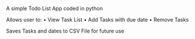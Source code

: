 A simple Todo List App coded in python

Allows user to:
	• View Task List
	• Add Tasks with due date
 	• Remove Tasks
  
Saves Tasks and dates to CSV File for future use
